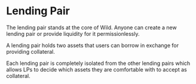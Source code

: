 # Lending Pair

The lending pair stands at the core of Wild. Anyone can create a new lending pair or provide liquidity for it permissionlessly.

A lending pair holds two assets that users can borrow in exchange for providing collateral.

Each lending pair is completely isolated from the other lending pairs which allows LPs to decide which assets they are comfortable with to accept as collateral.

